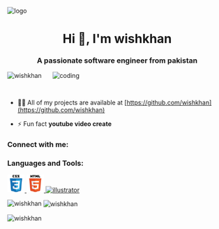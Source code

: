 ![logo]("banner2.png")

<h1 align="center">Hi 👋, I'm wishkhan</h1>
<h3 align="center">A passionate software engineer from pakistan</h3>
<img align="right" alt="coding" width="400" src="https://user-images.githubusercontent.com/55389276/140866485-8fb1c876-9a8f-4d6a-98dc-08c4981eaf70.gif">

<p align="left"> <img src="https://komarev.com/ghpvc/?username=wishkhan&label=Profile%20views&color=0e75b6&style=flat" alt="wishkhan" /> </p>

<p align="left"> <a href="https://twitter.com/" target="blank"><img src="https://img.shields.io/twitter/follow/?logo=twitter&style=for-the-badge" alt="" /></a> </p>

- 👨‍💻 All of my projects are available at [https://github.com/wishkhan](https://github.com/wishkhan)

- ⚡ Fun fact **youtube video create**

<h3 align="left">Connect with me:</h3>
<p align="left">
</p>

<h3 align="left">Languages and Tools:</h3>
<p align="left"> <a href="https://www.w3schools.com/css/" target="_blank" rel="noreferrer"> <img src="https://raw.githubusercontent.com/devicons/devicon/master/icons/css3/css3-original-wordmark.svg" alt="css3" width="40" height="40"/> </a> <a href="https://www.w3.org/html/" target="_blank" rel="noreferrer"> <img src="https://raw.githubusercontent.com/devicons/devicon/master/icons/html5/html5-original-wordmark.svg" alt="html5" width="40" height="40"/> </a> <a href="https://www.adobe.com/in/products/illustrator.html" target="_blank" rel="noreferrer"> <img src="https://www.vectorlogo.zone/logos/adobe_illustrator/adobe_illustrator-icon.svg" alt="illustrator" width="40" height="40"/> </a> </p>

<p><img align="left" src="https://github-readme-stats.vercel.app/api/top-langs?username=wishkhan&show_icons=true&locale=en&layout=compact" alt="wishkhan" /></p>

<p>&nbsp;<img align="center" src="https://github-readme-stats.vercel.app/api?username=wishkhan&show_icons=true&locale=en" alt="wishkhan" /></p>

<p><img align="center" src="https://github-readme-streak-stats.herokuapp.com/?user=wishkhan&" alt="wishkhan" /></p>
